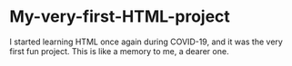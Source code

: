 # My-very-first-HTML-project
I started learning HTML once again during COVID-19, and it was the very first fun project. This is like a memory to me, a dearer one. 
